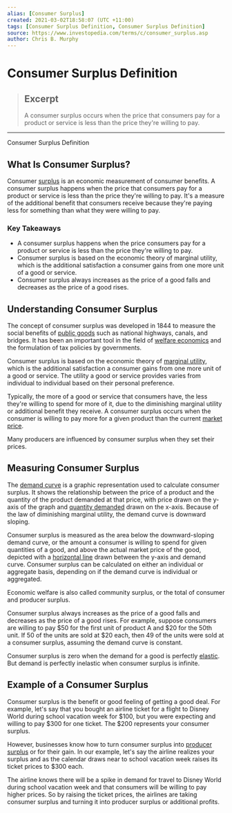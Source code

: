 ```yaml
---
alias: [Consumer Surplus]
created: 2021-03-02T18:58:07 (UTC +11:00)
tags: [Consumer Surplus Definition, Consumer Surplus Definition]
source: https://www.investopedia.com/terms/c/consumer_surplus.asp
author: Chris B. Murphy
---
```


# Consumer Surplus Definition

> ## Excerpt
> A consumer surplus occurs when the price that consumers pay for a product or service is less than the price they're willing to pay.

---

Consumer Surplus Definition
## What Is Consumer Surplus?

Consumer [surplus](https://www.investopedia.com/terms/s/surplus.asp) is an economic measurement of consumer benefits. A consumer surplus happens when the price that consumers pay for a product or service is less than the price they're willing to pay. It's a measure of the additional benefit that consumers receive because they're paying less for something than what they were willing to pay.

### Key Takeaways

-   A consumer surplus happens when the price consumers pay for a product or service is less than the price they're willing to pay.
-   Consumer surplus is based on the economic theory of marginal utility, which is the additional satisfaction a consumer gains from one more unit of a good or service.
-   Consumer surplus always increases as the price of a good falls and decreases as the price of a good rises.

## Understanding Consumer Surplus

The concept of consumer surplus was developed in 1844 to measure the social benefits of [public goods](https://www.investopedia.com/terms/p/public-good.asp) such as national highways, canals, and bridges. It has been an important tool in the field of [welfare economics](https://www.investopedia.com/terms/w/welfare_economics.asp) and the formulation of tax policies by governments.

Consumer surplus is based on the economic theory of [marginal utility](https://www.investopedia.com/terms/m/marginalutility.asp), which is the additional satisfaction a consumer gains from one more unit of a good or service. The utility a good or service provides varies from individual to individual based on their personal preference.

Typically, the more of a good or service that consumers have, the less they're willing to spend for more of it, due to the diminishing marginal utility or additional benefit they receive. A consumer surplus occurs when the consumer is willing to pay more for a given product than the current [market price](https://www.investopedia.com/terms/m/market-price.asp).

Many producers are influenced by consumer surplus when they set their prices.

## Measuring Consumer Surplus

The [demand curve](https://www.investopedia.com/terms/d/demand-curve.asp) is a graphic representation used to calculate consumer surplus. It shows the relationship between the price of a product and the quantity of the product demanded at that price, with price drawn on the y-axis of the graph and [quantity demanded](https://www.investopedia.com/terms/q/quantitydemanded.asp) drawn on the x-axis. Because of the law of diminishing marginal utility, the demand curve is downward sloping.

Consumer surplus is measured as the area below the downward-sloping demand curve, or the amount a consumer is willing to spend for given quantities of a good, and above the actual market price of the good, depicted with a [horizontal line](https://www.investopedia.com/terms/h/horizontal-line.asp) drawn between the y-axis and demand curve. Consumer surplus can be calculated on either an individual or aggregate basis, depending on if the demand curve is individual or aggregated.

Economic welfare is also called community surplus, or the total of consumer and producer surplus.

Consumer surplus always increases as the price of a good falls and decreases as the price of a good rises. For example, suppose consumers are willing to pay $50 for the first unit of product A and $20 for the 50th unit. If 50 of the units are sold at $20 each, then 49 of the units were sold at a consumer surplus, assuming the demand curve is constant.

Consumer surplus is zero when the demand for a good is perfectly [elastic](https://www.investopedia.com/terms/e/elasticity.asp). But demand is perfectly inelastic when consumer surplus is infinite.

## Example of a Consumer Surplus

Consumer surplus is the benefit or good feeling of getting a good deal. For example, let's say that you bought an airline ticket for a flight to Disney World during school vacation week for $100, but you were expecting and willing to pay $300 for one ticket. The $200 represents your consumer surplus.

However, businesses know how to turn consumer surplus into [producer surplus](https://www.investopedia.com/terms/p/producer_surplus.asp) or for their gain. In our example, let's say the airline realizes your surplus and as the calendar draws near to school vacation week raises its ticket prices to $300 each.

The airline knows there will be a spike in demand for travel to Disney World during school vacation week and that consumers will be willing to pay higher prices. So by raising the ticket prices, the airlines are taking consumer surplus and turning it into producer surplus or additional profits.
